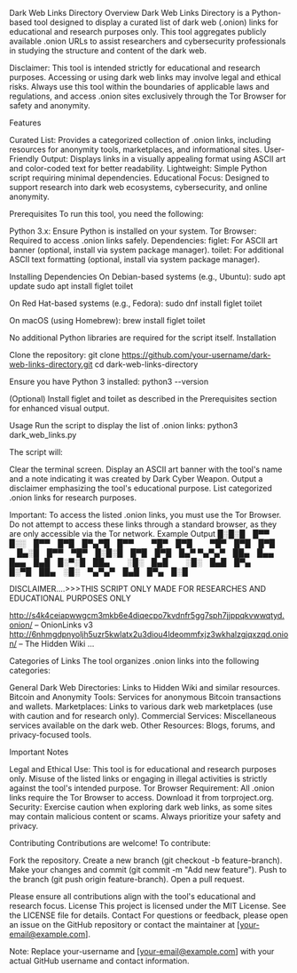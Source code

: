 Dark Web Links Directory
Overview
Dark Web Links Directory is a Python-based tool designed to display a curated list of dark web (.onion) links for educational and research purposes only. This tool aggregates publicly available .onion URLs to assist researchers and cybersecurity professionals in studying the structure and content of the dark web.

Disclaimer: This tool is intended strictly for educational and research purposes. Accessing or using dark web links may involve legal and ethical risks. Always use this tool within the boundaries of applicable laws and regulations, and access .onion sites exclusively through the Tor Browser for safety and anonymity.

Features

Curated List: Provides a categorized collection of .onion links, including resources for anonymity tools, marketplaces, and informational sites.
User-Friendly Output: Displays links in a visually appealing format using ASCII art and color-coded text for better readability.
Lightweight: Simple Python script requiring minimal dependencies.
Educational Focus: Designed to support research into dark web ecosystems, cybersecurity, and online anonymity.

Prerequisites
To run this tool, you need the following:

Python 3.x: Ensure Python is installed on your system.
Tor Browser: Required to access .onion links safely.
Dependencies:
figlet: For ASCII art banner (optional, install via system package manager).
toilet: For additional ASCII text formatting (optional, install via system package manager).



Installing Dependencies
On Debian-based systems (e.g., Ubuntu):
sudo apt update
sudo apt install figlet toilet

On Red Hat-based systems (e.g., Fedora):
sudo dnf install figlet toilet

On macOS (using Homebrew):
brew install figlet toilet

No additional Python libraries are required for the script itself.
Installation

Clone the repository:
git clone https://github.com/your-username/dark-web-links-directory.git
cd dark-web-links-directory


Ensure you have Python 3 installed:
python3 --version


(Optional) Install figlet and toilet as described in the Prerequisites section for enhanced visual output.


Usage
Run the script to display the list of .onion links:
python3 dark_web_links.py

The script will:

Clear the terminal screen.
Display an ASCII art banner with the tool's name and a note indicating it was created by Dark Cyber Weapon.
Output a disclaimer emphasizing the tool's educational purpose.
List categorized .onion links for research purposes.

Important: To access the listed .onion links, you must use the Tor Browser. Do not attempt to access these links through a standard browser, as they are only accessible via the Tor network.
Example Output
█░█░█ █▀▀ █░░ █▀▀ █▀█ █▀▄▀█ █▀▀   ▀█▀ █▀█   ▀█▀ █▀█ █▀█   █▄░█ █▀▀ ▀█▀ █░█░█ █▀█ █▀█ █▄▀
▀▄▀▄▀ ██▄ █▄▄ █▄▄ █▄█ █░▀░█ ██▄   ░█░ █▄█   ░█░ █▄█ █▀▄   █░▀█ ██▄ ░█░ ▀▄▀▄▀ █▄█ █▀▄ █░█



DISCLAIMER....>>>THIS SCRIPT ONLY MADE FOR RESEARCHES AND EDUCATIONAL PURPOSES ONLY

http://s4k4ceiapwwgcm3mkb6e4diqecpo7kvdnfr5gg7sph7jjppqkvwwqtyd.onion/ – OnionLinks v3
http://6nhmgdpnyoljh5uzr5kwlatx2u3diou4ldeommfxjz3wkhalzgjqxzqd.onion/ – The Hidden Wiki
...

Categories of Links
The tool organizes .onion links into the following categories:

General Dark Web Directories: Links to Hidden Wiki and similar resources.
Bitcoin and Anonymity Tools: Services for anonymous Bitcoin transactions and wallets.
Marketplaces: Links to various dark web marketplaces (use with caution and for research only).
Commercial Services: Miscellaneous services available on the dark web.
Other Resources: Blogs, forums, and privacy-focused tools.

Important Notes

Legal and Ethical Use: This tool is for educational and research purposes only. Misuse of the listed links or engaging in illegal activities is strictly against the tool's intended purpose.
Tor Browser Requirement: All .onion links require the Tor Browser to access. Download it from torproject.org.
Security: Exercise caution when exploring dark web links, as some sites may contain malicious content or scams. Always prioritize your safety and privacy.

Contributing
Contributions are welcome! To contribute:

Fork the repository.
Create a new branch (git checkout -b feature-branch).
Make your changes and commit (git commit -m "Add new feature").
Push to the branch (git push origin feature-branch).
Open a pull request.

Please ensure all contributions align with the tool's educational and research focus.
License
This project is licensed under the MIT License. See the LICENSE file for details.
Contact
For questions or feedback, please open an issue on the GitHub repository or contact the maintainer at [your-email@example.com].

Note: Replace your-username and [your-email@example.com] with your actual GitHub username and contact information.

